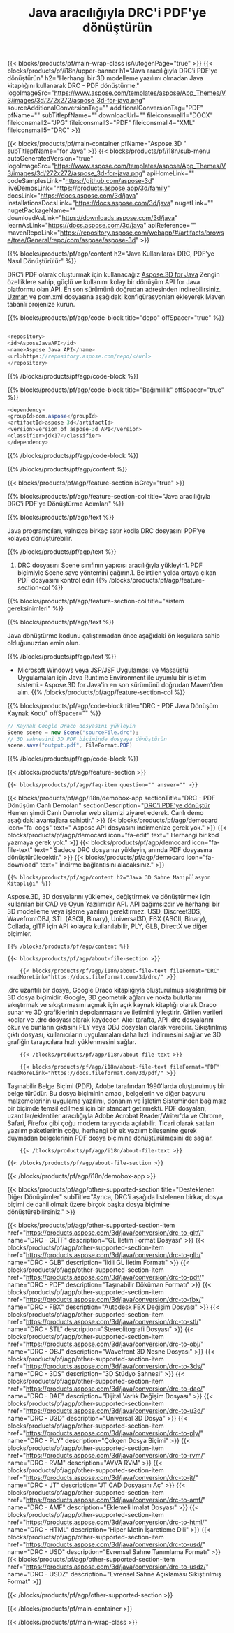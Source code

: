 ﻿---
title: Java aracılığıyla DRC'i PDF'ye dönüştürün
weight: 530
url: /tr/java/conversion/drc-to-pdf/ 
description: DRC biçimi için PDF dosyasına örnek Java dönüştürme kodu. Herhangi bir Web veya Masaüstü Java tabanlı uygulamada DRC'ü PDF'e dönüştürmek için bu örnek kodu kullanın.
---
{{< blocks/products/pf/main-wrap-class isAutogenPage="true" >}}
{{< blocks/products/pf/i18n/upper-banner h1="Java aracılığıyla DRC\'i PDF\'ye dönüştürün" h2="Herhangi bir 3D modelleme yazılımı olmadan Java kitaplığını kullanarak DRC - PDF dönüştürme." logoImageSrc="https://www.aspose.com/templates/aspose/App_Themes/V3/images/3d/272x272/aspose_3d-for-java.png" sourceAdditionalConversionTag="" additionalConversionTag="PDF" pfName="" subTitlepfName="" downloadUrl="" fileiconsmall1="DOCX" fileiconsmall2="JPG" fileiconsmall3="PDF" fileiconsmall4="XML" fileiconsmall5="DRC" >}}

{{< blocks/products/pf/main-container pfName="Aspose.3D " subTitlepfName="for Java" >}}
{{< blocks/products/pf/i18n/sub-menu autoGeneratedVersion="true" logoImageSrc="https://www.aspose.com/templates/aspose/App_Themes/V3/images/3d/272x272/aspose_3d-for-java.png" apiHomeLink="" codeSamplesLink="https://github.com/aspose-3d" liveDemosLink="https://products.aspose.app/3d/family" docsLink="https://docs.aspose.com/3d/java" installationsDocsLink="https://docs.aspose.com/3d/java" nugetLink="" nugetPackageName="" downloadAsLink="https://downloads.aspose.com/3d/java" learnAsLink="https://docs.aspose.com/3d/java" apiReference="" mavenRepoLink="https://repository.aspose.com/webapp/#/artifacts/browse/tree/General/repo/com/aspose/aspose-3d" >}}

{{% blocks/products/pf/agp/content h2="Java Kullanılarak DRC, PDF\'ye Nasıl Dönüştürülür" %}}

 DRC'i PDF olarak oluşturmak için kullanacağız
 [Aspose.3D for Java](https://products.aspose.com/3d/java) 
 Zengin özelliklere sahip, güçlü ve kullanımı kolay bir dönüşüm API for Java platformu olan API. En son sürümünü doğrudan adresinden indirebilirsiniz.
 [Uzman](https://repository.aspose.com/webapp/#/artifacts/browse/tree/General/repo/com/aspose/aspose-3d) 
 ve pom.xml dosyasına aşağıdaki konfigürasyonları ekleyerek Maven tabanlı projenize kurun.

{{% blocks/products/pf/agp/code-block title="depo" offSpacer="true" %}}

```cs

<repository>
<id>AsposeJavaAPI</id>
<name>Aspose Java API</name>
<url>https://repository.aspose.com/repo/</url>
</repository>


```

{{% /blocks/products/pf/agp/code-block %}}

{{% blocks/products/pf/agp/code-block title="Bağımlılık" offSpacer="true" %}}

```cs
<dependency>
<groupId>com.aspose</groupId>
<artifactId>aspose-3d</artifactId>
<version>version of aspose-3d API</version>
<classifier>jdk17</classifier>
</dependency>


```

{{% /blocks/products/pf/agp/code-block %}}

{{% /blocks/products/pf/agp/content %}}

{{< blocks/products/pf/agp/feature-section isGrey="true" >}}

{{% blocks/products/pf/agp/feature-section-col title="Java aracılığıyla DRC\'i PDF\'ye Dönüştürme Adımları" %}}

{{% blocks/products/pf/agp/text %}}

 Java programcıları, yalnızca birkaç satır kodla DRC dosyasını PDF'ye kolayca dönüştürebilir.

{{% /blocks/products/pf/agp/text %}}

1. DRC dosyasını Scene sınıfının yapıcısı aracılığıyla yükleyin1. PDF biçimiyle Scene.save yöntemini çağırın.1. Belirtilen yolda ortaya çıkan PDF dosyasını kontrol edin
{{% /blocks/products/pf/agp/feature-section-col %}}

{{% blocks/products/pf/agp/feature-section-col title="sistem gereksinimleri" %}}

{{% blocks/products/pf/agp/text %}}

 Java dönüştürme kodunu çalıştırmadan önce aşağıdaki ön koşullara sahip olduğunuzdan emin olun.

{{% /blocks/products/pf/agp/text %}}

- Microsoft Windows veya JSP/JSF Uygulaması ve Masaüstü Uygulamaları için Java Runtime Environment ile uyumlu bir işletim sistemi.- Aspose.3D for Java'in en son sürümünü doğrudan Maven'den alın.
{{% /blocks/products/pf/agp/feature-section-col %}}

{{% blocks/products/pf/agp/code-block title="DRC - PDF Java Dönüşüm Kaynak Kodu" offSpacer="" %}}

```cs
// Kaynak Google Draco dosyasını yükleyin
Scene scene = new Scene("sourceFile.drc");
// 3D sahnesini 3D PDF biçiminde dosyaya dönüştürün
scene.save("output.pdf", FileFormat.PDF)

```

{{% /blocks/products/pf/agp/code-block %}}

{{< /blocks/products/pf/agp/feature-section >}}

    {{< blocks/products/pf/agp/faq-item question="" answer="" >}}
 

<!-- aboutfile Starts -->

{{< blocks/products/pf/agp/i18n/demobox-app sectionTitle="DRC - PDF Dönüşüm Canlı Demoları" sectionDescription="[DRC\'i PDF\'ye dönüştür](https://products.aspose.app/3d/conversion/drc-to-pdf) Hemen şimdi Canlı Demolar web sitemizi ziyaret ederek. Canlı demo aşağıdaki avantajlara sahiptir." >}}
        {{< blocks/products/pf/agp/democard icon="fa-cogs" text=" Aspose API dosyasını indirmenize gerek yok." >}}
        {{< blocks/products/pf/agp/democard icon="fa-edit" text=" Herhangi bir kod yazmaya gerek yok." >}}
        {{< blocks/products/pf/agp/democard icon="fa-file-text" text=" Sadece DRC dosyanızı yükleyin, anında PDF dosyasına dönüştürülecektir." >}}
        {{< blocks/products/pf/agp/democard icon="fa-download" text=" İndirme bağlantısını alacaksınız." >}}

    {{% blocks/products/pf/agp/content h2="Java 3D Sahne Manipülasyon Kitaplığı" %}}

 Aspose.3D, 3D dosyalarını yüklemek, değiştirmek ve dönüştürmek için kullanılan bir CAD ve Oyun Yazılımıdır API. API bağımsızdır ve herhangi bir 3D modelleme veya işleme yazılımı gerektirmez. USD, Discreet3DS, WavefrontOBJ, STL (ASCII, Binary), Universal3D, FBX (ASCII, Binary), Collada, glTF için API kolayca kullanılabilir, PLY, GLB, DirectX ve diğer biçimler. 



    {{% /blocks/products/pf/agp/content %}}

    {{< blocks/products/pf/agp/about-file-section >}}

        {{< blocks/products/pf/agp/i18n/about-file-text fileFormat="DRC" readMoreLink="https://docs.fileformat.com/3d/drc/" >}}

.drc uzantılı bir dosya, Google Draco kitaplığıyla oluşturulmuş sıkıştırılmış bir 3D dosya biçimidir. Google, 3D geometrik ağları ve nokta bulutlarını sıkıştırmak ve sıkıştırmasını açmak için açık kaynak kitaplığı olarak Draco sunar ve 3D grafiklerinin depolanmasını ve iletimini iyileştirir. Girilen verileri kodlar ve .drc dosyası olarak kaydeder. Alıcı tarafta, API .drc dosyalarını okur ve bunların çıktısını PLY veya OBJ dosyaları olarak verebilir. Sıkıştırılmış çıktı dosyası, kullanıcıların uygulamaları daha hızlı indirmesini sağlar ve 3D grafiğin tarayıcılara hızlı yüklenmesini sağlar.

        {{< /blocks/products/pf/agp/i18n/about-file-text >}}

        {{< blocks/products/pf/agp/i18n/about-file-text fileFormat="PDF" readMoreLink="https://docs.fileformat.com/3d/pdf/" >}}

Taşınabilir Belge Biçimi (PDF), Adobe tarafından 1990'larda oluşturulmuş bir belge türüdür. Bu dosya biçiminin amacı, belgelerin ve diğer başvuru malzemelerinin uygulama yazılımı, donanım ve İşletim Sisteminden bağımsız bir biçimde temsil edilmesi için bir standart getirmekti. PDF dosyaları, uzantılar/eklentiler aracılığıyla Adobe Acrobat Reader/Writer'da ve Chrome, Safari, Firefox gibi çoğu modern tarayıcıda açılabilir. Ticari olarak satılan yazılım paketlerinin çoğu, herhangi bir ek yazılım bileşenine gerek duymadan belgelerinin PDF dosya biçimine dönüştürülmesini de sağlar.


        {{< /blocks/products/pf/agp/i18n/about-file-text >}}

    {{< /blocks/products/pf/agp/about-file-section >}}

{{< /blocks/products/pf/agp/i18n/demobox-app >}}

<!-- aboutfile Ends -->

{{< blocks/products/pf/agp/other-supported-section title="Desteklenen Diğer Dönüşümler" subTitle="Ayrıca, DRC\'i aşağıda listelenen birkaç dosya biçimi de dahil olmak üzere birçok başka dosya biçimine dönüştürebilirsiniz." >}}

{{< blocks/products/pf/agp/other-supported-section-item href="https://products.aspose.com/3d/java/conversion/drc-to-gltf/" name="DRC - GLTF" description="GL İletim Format Dosyası" >}}
{{< blocks/products/pf/agp/other-supported-section-item href="https://products.aspose.com/3d/java/conversion/drc-to-glb/" name="DRC - GLB" description="İkili GL İletim Formatı" >}}
{{< blocks/products/pf/agp/other-supported-section-item href="https://products.aspose.com/3d/java/conversion/drc-to-pdf/" name="DRC - PDF" description="Taşınabilir Döküman Formatı" >}}
{{< blocks/products/pf/agp/other-supported-section-item href="https://products.aspose.com/3d/java/conversion/drc-to-fbx/" name="DRC - FBX" description="Autodesk FBX Değişim Dosyası" >}}
{{< blocks/products/pf/agp/other-supported-section-item href="https://products.aspose.com/3d/java/conversion/drc-to-stl/" name="DRC - STL" description="Stereolitografi Dosyası" >}}
{{< blocks/products/pf/agp/other-supported-section-item href="https://products.aspose.com/3d/java/conversion/drc-to-obj/" name="DRC - OBJ" description="Wavefront 3D Nesne Dosyası" >}}
{{< blocks/products/pf/agp/other-supported-section-item href="https://products.aspose.com/3d/java/conversion/drc-to-3ds/" name="DRC - 3DS" description="3D Stüdyo Sahnesi" >}}
{{< blocks/products/pf/agp/other-supported-section-item href="https://products.aspose.com/3d/java/conversion/drc-to-dae/" name="DRC - DAE" description="Dijital Varlık Değişim Dosyası" >}}
{{< blocks/products/pf/agp/other-supported-section-item href="https://products.aspose.com/3d/java/conversion/drc-to-u3d/" name="DRC - U3D" description="Universal 3D Dosya" >}}
{{< blocks/products/pf/agp/other-supported-section-item href="https://products.aspose.com/3d/java/conversion/drc-to-ply/" name="DRC - PLY" description="Çokgen Dosya Biçimi" >}}
{{< blocks/products/pf/agp/other-supported-section-item href="https://products.aspose.com/3d/java/conversion/drc-to-rvm/" name="DRC - RVM" description="AVVA RVM" >}}
{{< blocks/products/pf/agp/other-supported-section-item href="https://products.aspose.com/3d/java/conversion/drc-to-jt/" name="DRC - JT" description="JT CAD Dosyasını Aç" >}}
{{< blocks/products/pf/agp/other-supported-section-item href="https://products.aspose.com/3d/java/conversion/drc-to-amf/" name="DRC - AMF" description="Eklemeli İmalat Dosyası" >}}
{{< blocks/products/pf/agp/other-supported-section-item href="https://products.aspose.com/3d/java/conversion/drc-to-html/" name="DRC - HTML" description="Hiper Metin İşaretleme Dili" >}}
{{< blocks/products/pf/agp/other-supported-section-item href="https://products.aspose.com/3d/java/conversion/drc-to-usd/" name="DRC - USD" description="Evrensel Sahne Tanımlama Formatı" >}}
{{< blocks/products/pf/agp/other-supported-section-item href="https://products.aspose.com/3d/java/conversion/drc-to-usdz/" name="DRC - USDZ" description="Evrensel Sahne Açıklaması Sıkıştırılmış Format" >}}

{{< /blocks/products/pf/agp/other-supported-section >}}

{{< /blocks/products/pf/main-container >}}
    
{{< /blocks/products/pf/main-wrap-class >}}